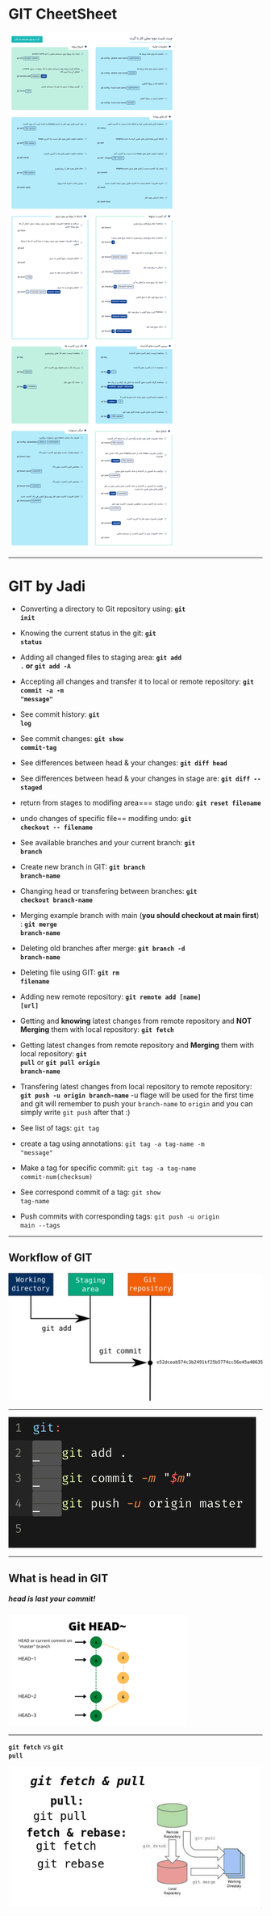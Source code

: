 # GIT CheetSheet

<img src='./images/00_GITSheet.png' 
style="float: center; margin-right: 20px;"/>

***
# GIT by Jadi

- Converting a directory to Git repository using: **<code>git init</code>**


- Knowing the current status in the git: **<code>git status</code>**


- Adding all changed files to staging area: **<code>git add .</code> or <code>git add -A</code>**


- Accepting all changes and transfer it to local or remote repository: **<code>git commit -a -m "message"</code>**


- See commit history: **<code>git log</code>**


- See commit changes: **<code>git show commit-tag</code>**


- See differences between head & your changes: **<code>git diff head</code>**


- See differences between head & your changes in stage are: **<code>git diff --staged</code>**


- return from stages to modifing area=== stage undo: **<code>git reset filename</code>**


- undo changes of specific file== modifing undo: **<code>git checkout -- filename</code>**


- See available branches and your current branch: **<code>git branch</code>**


- Create new branch in GIT: **<code>git branch branch-name</code>**


- Changing head or transfering between branches: **<code>git checkout branch-name</code>**


- Merging  example branch with main (**you should checkout at main first**) : **<code>git merge branch-name</code>**


- Deleting old branches after merge: **<code>git branch -d branch-name</code>**


- Deleting file using GIT: **<code>git rm filename</code>**


- Adding new remote repository: **<code>git remote add [name] [url]</code>**


- Getting and **knowing** latest changes from remote repository and **NOT Merging** them with local repository: **<code>git fetch</code>**


- Getting latest changes from remote repository and **Merging** them with local repository: **<code>git pull</code>** or **<code>git pull origin branch-name</code>**


- Transfering latest changes from local repository to remote repository: **<code>git push -u origin branch-name</code>** -u flage will be used for the first time and git will remember to push your <code>branch-name</code> to <code>origin</code> and you can simply write <code>git push</code> after that :)


- See list of tags: <code>git tag</code>


- create a tag using annotations: <code>git tag -a tag-name -m "message"</code>


- Make a tag for specific commit: <code>git tag -a tag-name commit-num(checksum)</code>


- See correspond commit of a tag: <code>git show tag-name</code>


- Push commits with corresponding tags: <code>git push -u origin main --tags</code>



***
## **Workflow of GIT**

<img src='./images/git-add-commit.png' 
style="float: center; margin-right: 20px;"/>

***
<img src='./images/git flow.png' 
style="float: center; margin-right: 20px;"/>

***
## **What is head in GIT**

##### **head is last your commit!**

<img src='./images/git head.png' 
style="float: center; margin-right: 20px;"/>
***

**<code>git fetch</code>** vs **<code>git pull</code>**

<img src='./images/fetch vs pull.jpg' 
style="float: center; margin-right: 20px;"/>